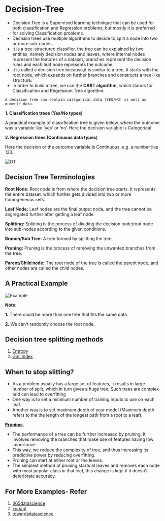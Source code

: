 # Decision-Tree
- Decision Tree is a Supervised learning technique that can be used for both classification and Regression problems, but mostly it is preferred for solving Classification problems. 
- Decision trees use multiple algorithms to decide to split a node into two or more sub-nodes.
- It is a tree-structured classifier, the tree can be explained by two entities, namely decision nodes and leaves, where internal nodes represent the features of a dataset, branches represent the decision rules and each leaf node represents the outcome.
- It is called a decision tree because,it is similar to a tree, it starts with the root node, which expands on further branches and constructs a tree-like structure.
- In order to build a tree, we use the **CART algorithm**, which stands for Classification and Regression Tree algorithm.

 `A decision tree can contain categorical data (YES/NO) as well as numeric data.`
 
**1. Classification trees (Yes/No types)**

A practical example of classification tree is given below, where the outcome was a variable like ‘yes’ or ‘no’. Here the decision variable is Categorical.

**2. Regression trees (Continuous data types)**

Here the decision or the outcome variable is Continuous, e.g. a number like 123. 

![DT](https://365datascience.com/resources/blog/rr6cuudl59r-decision-trees-image1.png)

## Decision Tree Terminologies

**Root Node:** Root node is from where the decision tree starts. It represents the entire dataset, which further gets divided into two or more homogeneous sets.

**Leaf Node:** Leaf nodes are the final output node, and the tree cannot be segregated further after getting a leaf node.

**Splitting:** Splitting is the process of dividing the decision node/root node into sub-nodes according to the given conditions.

**Branch/Sub Tree:** A tree formed by splitting the tree.

**Pruning:** Pruning is the process of removing the unwanted branches from the tree.

**Parent/Child node:** The root node of the tree is called the parent node, and other nodes are called the child nodes.

## A Practical Example

![Example](https://365datascience.com/resources/blog/59utffqewug-decision-trees-image2.png)

**Note:**

**1.** There could be more than one tree that fits the same data.

**2.** We can't randomly choose the root node.

## Decision tree splitting methods

1. [Entropy](https://analyticsindiamag.com/a-complete-guide-to-decision-tree-split-using-information-gain/)
2. [Gini Index](https://analyticsindiamag.com/understanding-the-maths-behind-the-gini-impurity-method-for-decision-tree-split/#:~:text=Gini%20impurity%20is%20an%20important%20measure%20used%20to%20construct%20the%20decision%20trees.&text=Gini%20impurity%20is%20a%20function,values%20from%200%20to%200.5.)

## When to stop slitting?
- As a problem usually has a large set of features, it results in large number of split, which in turn gives a huge tree. Such trees are complex and can lead to overfitting
- One way is to set a minimum number of training inputs to use on each leaf.
- Another way is to set maximum depth of your model (Maximum depth refers to the the length of the longest path from a root to a leaf).

**[Pruning-](https://en.wikipedia.org/wiki/Decision_tree_pruning#:~:text=Pruning%20is%20a%20data%20compression,and%20redundant%20to%20classify%20instances.)**

- The performance of a tree can be further increased by pruning. It involves removing the branches that make use of features having low importance. 
- This way, we reduce the complexity of tree, and thus increasing its predictive power by reducing overfitting.
- Pruning can start at either root or the leaves.
- The simplest method of pruning starts at leaves and removes each node with most popular class in that leaf, this change is kept if it doesn't deteriorate accuracy.

## For More Examples- Refer
1. [365datascience](https://365datascience.com/tutorials/machine-learning-tutorials/decision-trees/)
2. [xoriant](https://www.xoriant.com/blog/decision-trees-for-classification-a-machine-learning-algorithm)
3. [towardsdatascience](https://towardsdatascience.com/decision-trees-in-machine-learning-641b9c4e8052)



